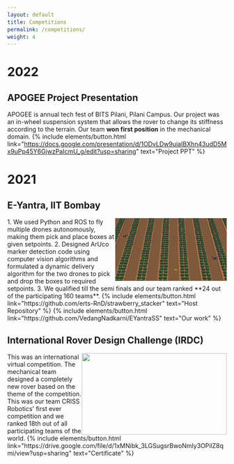 ```yaml
---
layout: default
title: Competitions
permalink: /competitions/
weight: 4
---
```

# 2022
## APOGEE Project Presentation
APOGEE is annual tech fest of BITS Pilani, Pilani Campus. Our  project was an in-wheel suspension system that allows the rover to change its stiffness according to the terrain. Our team **won first position** in the mechanical domain. 
{% include elements/button.html link="https://docs.google.com/presentation/d/1ODvLDw9uiaIBXhn43udD5Mx9uPp45Y6GjwzPaIcmU_g/edit?usp=sharing" text="Project PPT" %}

# 2021
## **E-Yantra, IIT Bombay**
<img align ="right" src="/img/e_yantra.png" width="256" height="144">
1. We used Python and ROS to fly multiple drones autonomously, making them pick and place boxes at given setpoints.
2. Designed ArUco marker detection code using computer vision algorithms and formulated a dynamic delivery algorithm for the two drones to pick and drop the boxes to required setpoints.
3. We qualified till the semi finals and our team ranked **24 out of the participating 160 teams**.
<!-- <br clear="left"/> -->
{% include elements/button.html link="https://github.com/erts-RnD/strawberry_stacker" text="Host Repository" %}
{% include elements/button.html link="https://github.com/VedangNadkarni/EYantraSS" text="Our work" %}


## **International Rover Design Challenge (IRDC)**
<img align ="right" src="/img/IRDC_2021.png" width="333" height="187">
<!-- ### Tools: Fusion 360, ANSYS -->
This was an international virtual competition. The mechanical team designed a completely new rover based on the theme of the competition. This was our team CRISS Robotics' first ever competition and we ranked 18th out of all participating teams of the world.
{% include elements/button.html link="https://drive.google.com/file/d/1xMNibk_3LGSugsrBwoNmly3OPilZ8qmi/view?usp=sharing" text="Certificate" %}
